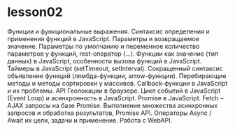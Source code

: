 # lesson02
Функции и функциональные выражения. Синтаксис определения и применения функций в JavaScript. Параметры и возвращаемое значение. Параметры по умолчанию и переменное количество параметров у функций, rest-оператор (...). Функции как значение (тип данных) в JavaScript, особенности вызова функций в JavaScript. Таймеры в JavaScript (setTimeout, setInterval). Сокращенный синтаксис объявление функций (лямбда-функции, arrow-функции). Перебирающие методы и методы сортировки у массивов. Callback-функции в JavaScript и их проблемы. API Геолокации в браузере. Цикл событий в JavaScript (Event Loop) и асинхронность в JavaScript. Promise в JavaScript. Fetch – AJAX запросы на базе Promise. Выполнение множества асинхронных запросов и обработка результатов, Promise API. Операторы Async / Await их цели, задачи и применение. Работа с WebAPI.
